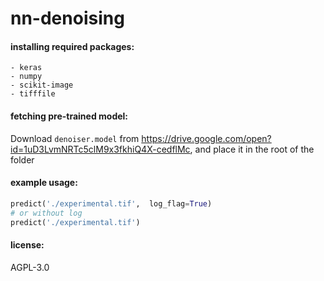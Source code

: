 # nn-denoising

#### installing required packages:

    - keras
    - numpy
    - scikit-image
    - tifffile

#### fetching pre-trained model:

Download `denoiser.model` from https://drive.google.com/open?id=1uD3LvmNRTc5clM9x3fkhiQ4X-cedflMc, and place it in the root of the folder

#### example usage:

```python
predict('./experimental.tif',  log_flag=True)
# or without log
predict('./experimental.tif')
```

#### license:

AGPL-3.0

